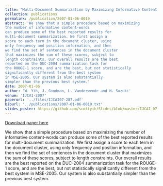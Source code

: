 ```yaml
---
title: "Multi-Document Summarization by Maximizing Informative Content-Words"
collection: publications
permalink: /publication/2007-01-06-0019
abstract: 'We show that a simple procedure based on maximizing
the number of informative content-words
can produce some of the best reported results for
multi-document summarization. We first assign a
score to each term in the document cluster, using
only frequency and position information, and then
we find the set of sentences in the document cluster
that maximizes the sum of these scores, subject to
length constraints. Our overall results are the best
reported on the DUC-2004 summarization task for
the ROUGE-1 score, and are the best, but not statistically
significantly different from the best system
in MSE-2005. Our system is also substantially
simpler than the previous best system.'
date: 2007-01-06
author: 'W. Yih, J. Goodman, L. Vanderwende and H. Suzuki'
venue: 'IJCAI-2007'
paperurl: '../files/IJCAI07-287.pdf'
biburl: '../publications/2007-01-06-0019.txt'
slides_poster: https://github.com/scottyih/Slides/blob/master/IJCAI-07-poster%20v2.ppt
---
```


<a href='../files/IJCAI07-287.pdf'>Download paper here</a>

We show that a simple procedure based on maximizing
the number of informative content-words
can produce some of the best reported results for
multi-document summarization. We first assign a
score to each term in the document cluster, using
only frequency and position information, and then
we find the set of sentences in the document cluster
that maximizes the sum of these scores, subject to
length constraints. Our overall results are the best
reported on the DUC-2004 summarization task for
the ROUGE-1 score, and are the best, but not statistically
significantly different from the best system
in MSE-2005. Our system is also substantially
simpler than the previous best system.

